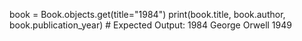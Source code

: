 book = Book.objects.get(title="1984")
print(book.title, book.author, book.publication_year)  # Expected Output: 1984 George Orwell 1949
